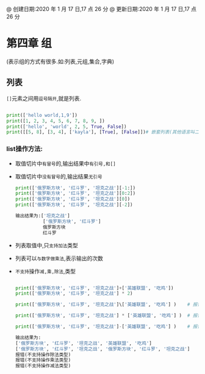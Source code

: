 @ 创建日期:2020 年 1 月 17 日,17 点 26 分
@ 更新日期:2020 年 1 月 17 日,17 点 26 分

# 第四章 组

(表示组的方式有很多.如:列表,元组,集合,字典)

## 列表

`[]`元素之间用`逗号隔开`,就是列表.

```py

print(['hello world,1,9'])
print([1, 2, 3, 4, 5, 6, 7, 8, 9, ])
print(['hello', 'world', 2, 5, True, False])
print([[5, 8], [3, 4], ['kayla'], [True], [False]])# 嵌套列表(其他语言叫二维数  组)

```

### **list**操作方法:

- 取值切片中`有冒号`的,输出结果中`有引号,和[]`
- 取值切片中`没有冒号`的,输出结果`无引号`

  ```py
  print(['俄罗斯方块', '红斗罗', '坦克之战'][-1:])
  print(['俄罗斯方块', '红斗罗', '坦克之战'][0:2])
  print(['俄罗斯方块', '红斗罗', '坦克之战'][0])
  print(['俄罗斯方块', '红斗罗', '坦克之战'][-2])
  ```

  ```py
  输出结果为:['坦克之战']
            ['俄罗斯方块', '红斗罗']
            俄罗斯方块
            红斗罗
  ```

- 列表取值中,只`支持加法`类型
- 列表可以`与数字做乘法`,表示输出的次数
- `不支持`操作`减,乘,除法`,类型

  ```py

  print(['俄罗斯方块', '红斗罗', '坦克之战']+['英雄联盟', '吃鸡'])
  print(['俄罗斯方块', '红斗罗', '坦克之战'] * 2)

  print(['俄罗斯方块', '红斗罗', '坦克之战']\['英雄联盟', '吃鸡'] )    # 报错(不支持操作除法类型)

  print(['俄罗斯方块', '红斗罗', '坦克之战'] * ['英雄联盟', '吃鸡'] )  # 报错(不支持操作乘法类型)

  print(['俄罗斯方块', '红斗罗', '坦克之战']-['英雄联盟', '吃鸡'] )    # 报错(不支持操作减法类型)

  ```

  ```py
  输出结果为:
  ['俄罗斯方块', '红斗罗', '坦克之战', '英雄联盟', '吃鸡']
  ['俄罗斯方块', '红斗罗', '坦克之战', '俄罗斯方块', '红斗罗', '坦克之战']
  报错(不支持操作除法类型)
  报错(不支持操作乘法类型)
  报错(不支持操作减法类型)

  ```
